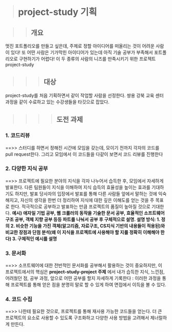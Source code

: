 ># project-study 기획

>>## 개요
멋진 포트폴리오를 만들고 싶은데, 주제로 정할 아이디어를 떠올리는 것이 어려운 사람이 있다! 또 어떤 사람은 기가막힌 아이디어가 있는데 아직 기술 공부가 부족해서 포트폴리오로 구현하기가 어렵다! 이 두 종류의 사람의 니즈를 만족시키기 위한 프로젝트 project-study

>>>## 대상
project-study를 처음 기획하면서 같이 작업할 사람을 선정한다. 쌍용 강북 교육 센터 과정을 같이 수료하고 있는 수강생들을 타깃으로 잡았다.

>>>>## 도전 과제

### 1. 코드리뷰
==>> 스터디를 하면서 정해진 시간에 모임을 갖는데, 모이기 전까지 각자의 코드를 pull request한다. 그리고 모임에서 이 코드들을 다같이 보면서 코드 리뷰를 진행한다

### 2. 다양한 지식 공부
==>> 프로젝트에 필요한 분야의 지식을 각자 나누어서 습득한 후, 모임에서 자세하게 발표한다. 다른 팀원들이 지식을 이해하여 지식 습득의 효율성을 높이는 효과를 기대하기도 하지만, 발표 당사자의 입장에서 발표를 통해 다른 사람들 앞에서 말하는 것에 익숙해지고, 자신의 생각을 한번 더 정리하여 지식에 대한 깊은 이해도를 얻는 것을 주 목표로 한다. 적극적으로 공부하고 발표하는 만큼 프로젝트의 품질이 높아질 것으로 기대한다. 
**예시) 애자일 기법 공부, 웹 크롤러의 동작을 기술한 문서 공부, 효율적인 소프트웨어 구조 공부, 객체 지향 공부 등등 파트를 나눠서 공부 후 구체적으로 설명. 설명 방식: 1. 정의 2. 비슷한 기능을 가진 객체(알고리즘, 자료구조, CS지식 기반의 내용들이 적용된)와 비교한 장점과 단점 분석(왜 이 지식을 프로젝트에 사용해야 할 지를 정확히 이해해야 한다) 3. 구체적인 예시를 설명**

### 3. 문서화
==>> 소프트웨어에 대한 전반적인 문서화를 공부해서 활용하는 것이 중요하지만, 이 프로젝트에서의 핵심은 **project-study-project 주제** 에서 내가 습득한 지식, 느낀점, 어려웠던 점, 공부 과정, 앞으로 어떤 공부를 할지 자세하게 기록한다 : 이러한 과정을 통해 프로젝트를 통해 얻은 점을 분명히 말로 할 수 있게 하여 면접에서 이득을 볼 수 있다.

### 4. 코드 수집
==>> 나한테 필요한 것으로, 프로젝트를 통해 재사용 가능한 코드들을 얻는다. 더 큰 프로젝트의 요소로 사용할 수 있도록 구조화하고 다양한 사용 방법을 고려해서 제너럴하게 만든다.
